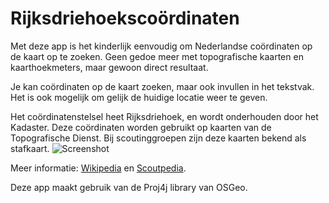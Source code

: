 Rijksdriehoekscoördinaten
=========================

Met deze app is het kinderlijk eenvoudig om Nederlandse coördinaten op de kaart op te zoeken. Geen gedoe meer met topografische kaarten en kaarthoekmeters, maar gewoon direct resultaat.

Je kan coördinaten op de kaart zoeken, maar ook invullen in het tekstvak. Het is ook mogelijk om gelijk de huidige locatie weer te geven.

Het coördinatenstelsel heet Rijksdriehoek, en wordt onderhouden door het Kadaster. Deze coördinaten worden gebruikt op kaarten van de Topografische Dienst. Bij scoutinggroepen zijn deze kaarten bekend als stafkaart.
![Screenshot](/Art/ICS-portrait-luchtfoto-vuurduin_framed.png)

Meer informatie: [Wikipedia](http://nl.wikipedia.org/wiki/Rijksdriehoekscoördinaten) en [Scoutpedia](http://nl.scoutwiki.org/Rijksdriehoeksgrid).

Deze app maakt gebruik van de Proj4j library van OSGeo.